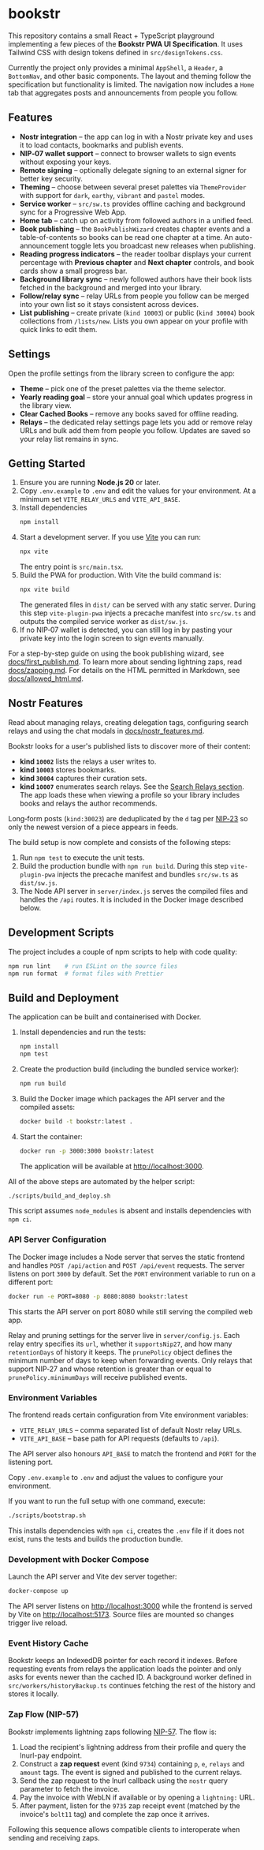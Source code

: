 # bookstr

This repository contains a small React + TypeScript playground implementing
a few pieces of the **Bookstr PWA UI Specification**. It uses Tailwind CSS
with design tokens defined in `src/designTokens.css`.

Currently the project only provides a minimal `AppShell`, a `Header`, a
`BottomNav`, and other basic components. The layout and theming follow the
specification but functionality is limited. The navigation now includes a
`Home` tab that aggregates posts and announcements from people you follow.

## Features

- **Nostr integration** – the app can log in with a Nostr private key and uses
  it to load contacts, bookmarks and publish events.
- **NIP‑07 wallet support** – connect to browser wallets to sign events without
  exposing your keys.
- **Remote signing** – optionally delegate signing to an external signer for
  better key security.
- **Theming** – choose between several preset palettes via `ThemeProvider` with
  support for `dark`, `earthy`, `vibrant` and `pastel` modes.
- **Service worker** – `src/sw.ts` provides offline caching and background sync
  for a Progressive Web App.
- **Home tab** – catch up on activity from followed authors in a unified feed.
- **Book publishing** – the `BookPublishWizard` creates chapter events and a
  table-of-contents so books can be read one chapter at a time. An
  auto-announcement toggle lets you broadcast new releases when publishing.
- **Reading progress indicators** – the reader toolbar displays your current
  percentage with **Previous chapter** and **Next chapter** controls, and book
  cards show a small progress bar.
- **Background library sync** – newly followed authors have their book lists
  fetched in the background and merged into your library.
- **Follow/relay sync** – relay URLs from people you follow can be merged into
  your own list so it stays consistent across devices.
- **List publishing** – create private (`kind 10003`) or public (`kind 30004`)
  book collections from `/lists/new`. Lists you own appear on your profile with
  quick links to edit them.

## Settings

Open the profile settings from the library screen to configure the app:

- **Theme** – pick one of the preset palettes via the theme selector.
- **Yearly reading goal** – store your annual goal which updates progress in the library view.
- **Clear Cached Books** – remove any books saved for offline reading.
- **Relays** – the dedicated relay settings page lets you add or remove relay
  URLs and bulk add them from people you follow. Updates are saved so your
  relay list remains in sync.

## Getting Started

1. Ensure you are running **Node.js 20** or later.
2. Copy `.env.example` to `.env` and edit the values for your environment. At a
   minimum set `VITE_RELAY_URLS` and `VITE_API_BASE`.
3. Install dependencies
   ```bash
   npm install
   ```
4. Start a development server. If you use [Vite](https://vitejs.dev/) you can
   run:
   ```bash
   npx vite
   ```
   The entry point is `src/main.tsx`.
5. Build the PWA for production. With Vite the build command is:
   ```bash
   npx vite build
   ```
   The generated files in `dist/` can be served with any static server. During
   this step `vite-plugin-pwa` injects a precache manifest into `src/sw.ts` and
   outputs the compiled service worker as `dist/sw.js`.
6. If no NIP‑07 wallet is detected, you can still log in by pasting your
   private key into the login screen to sign events manually.

For a step-by-step guide on using the book publishing wizard, see
[docs/first_publish.md](docs/first_publish.md).
To learn more about sending lightning zaps, read
[docs/zapping.md](docs/zapping.md).
For details on the HTML permitted in Markdown, see
[docs/allowed_html.md](docs/allowed_html.md).

## Nostr Features

Read about managing relays, creating delegation tags, configuring search relays and using the chat modals in
[docs/nostr_features.md](docs/nostr_features.md).

Bookstr looks for a user's published lists to discover more of their content:

- **kind `10002`** lists the relays a user writes to.
- **kind `10003`** stores bookmarks.
- **kind `30004`** captures their curation sets.
- **kind `10007`** enumerates search relays. See the [Search Relays section](docs/nostr_features.md#search-relays).
The app loads these when viewing a profile so your library includes books and
relays the author recommends.

Long‑form posts (`kind:30023`) are deduplicated by the `d` tag per
[NIP‑23](https://github.com/nostr-protocol/nips/blob/master/23.md) so only the
newest version of a piece appears in feeds.

The build setup is now complete and consists of the following steps:

1. Run `npm test` to execute the unit tests.
2. Build the production bundle with `npm run build`. During this step
   `vite-plugin-pwa` injects the precache manifest and bundles `src/sw.ts`
   as `dist/sw.js`.
3. The Node API server in `server/index.js` serves the compiled files and
   handles the `/api` routes. It is included in the Docker image described
   below.

## Development Scripts

The project includes a couple of npm scripts to help with code quality:

```bash
npm run lint    # run ESLint on the source files
npm run format  # format files with Prettier
```

## Build and Deployment

The application can be built and containerised with Docker.

1. Install dependencies and run the tests:
   ```bash
   npm install
   npm test
   ```
2. Create the production build (including the bundled service worker):
   ```bash
   npm run build
   ```
3. Build the Docker image which packages the API server and the compiled
   assets:
   ```bash
   docker build -t bookstr:latest .
   ```
4. Start the container:
   ```bash
   docker run -p 3000:3000 bookstr:latest
   ```
   The application will be available at <http://localhost:3000>.

All of the above steps are automated by the helper script:

```bash
./scripts/build_and_deploy.sh
```

This script assumes `node_modules` is absent and installs dependencies with
`npm ci`.

### API Server Configuration

The Docker image includes a Node server that serves the static frontend and
handles `POST /api/action` and `POST /api/event` requests. The server listens on
port `3000` by default. Set the `PORT` environment variable to run on a
different port:

```bash
docker run -e PORT=8080 -p 8080:8080 bookstr:latest
```

This starts the API server on port 8080 while still serving the compiled web
app.

Relay and pruning settings for the server live in `server/config.js`. Each relay
entry specifies its `url`, whether it `supportsNip27`, and how many
`retentionDays` of history it keeps. The `prunePolicy` object defines the minimum
number of days to keep when forwarding events. Only relays that support NIP‑27
and whose retention is greater than or equal to `prunePolicy.minimumDays` will
receive published events.

### Environment Variables

The frontend reads certain configuration from Vite environment variables:

- `VITE_RELAY_URLS` – comma separated list of default Nostr relay URLs.
- `VITE_API_BASE` – base path for API requests (defaults to `/api`).

The API server also honours `API_BASE` to match the frontend and `PORT` for
the listening port.

Copy `.env.example` to `.env` and adjust the values to configure your
environment.

If you want to run the full setup with one command, execute:

```bash
./scripts/bootstrap.sh
```

This installs dependencies with `npm ci`, creates the `.env` file if it does
not exist, runs the tests and builds the production bundle.

### Development with Docker Compose

Launch the API server and Vite dev server together:

```bash
docker-compose up
```

The API server listens on <http://localhost:3000> while the frontend is served
by Vite on <http://localhost:5173>. Source files are mounted so changes trigger
live reload.

### Event History Cache

Bookstr keeps an IndexedDB pointer for each record it indexes. Before requesting
events from relays the application loads the pointer and only asks for events
newer than the cached ID. A background worker defined in
`src/workers/historyBackup.ts` continues fetching the rest of the history and
stores it locally.

### Zap Flow (NIP-57)

Bookstr implements lightning zaps following [NIP-57](https://github.com/nostr-protocol/nips/blob/master/57.md). The flow is:

1. Load the recipient's lightning address from their profile and query the lnurl-pay endpoint.
2. Construct a **zap request** event (kind `9734`) containing `p`, `e`, `relays` and `amount` tags. The event is signed and published to the current relays.
3. Send the zap request to the lnurl callback using the `nostr` query parameter to fetch the invoice.
4. Pay the invoice with WebLN if available or by opening a `lightning:` URL.
5. After payment, listen for the `9735` zap receipt event (matched by the invoice's `bolt11` tag) and complete the zap once it arrives.

Following this sequence allows compatible clients to interoperate when sending and receiving zaps.
